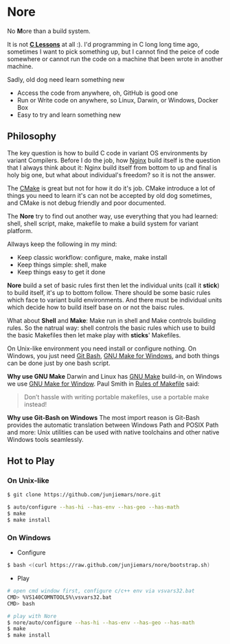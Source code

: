 # Nore
No **M**ore than a build system.

It is not **[C Lessons](https://github.com/junjiemars/c_lessons)** at all :). 
I'd programming in C long long time ago, sometimes I want to pick something up, 
but I cannot find the peice of code somewhere or cannot run the code on 
a machine that been wrote in another machine. 

Sadly, old dog need learn something new
* Access the code from anywhere, oh, GitHub is good one
* Run or Write code on anywhere, so Linux, Darwin, or Windows, Docker Box
* Easy to try and learn something new


## Philosophy 
The key question is how to build C code in variant OS environments by variant Compilers. 
Before I do the job, how [Nginx](https://www.nginx.com/resources/wiki/#)
build itself is the question that I always think about it: Nginx build itself 
from bottom to up and final is holy big one, but what about individual's freedom? 
so it is not the answer. 

The [CMake](https://cmake.org/) is great but not for how it do it's job. 
CMake introduce a lot of things you need to learn it's can not be accepted by old dog sometimes, 
and CMake is not debug friendly and poor documented.

The **Nore** try to find out another way, use everything that you had learned: shell, shell script,
 make, makefile to make a build system for variant platform.

Allways keep the following in my mind:
* Keep classic workflow: configure, make, make install
* Keep things simple: shell, make
* Keep things easy to get it done 

**Nore** build a set of basic rules first then let the individual units (call it **stick**) 
to build itself, it's up to bottom follow. There should be some basic rules 
which face to variant build environments. And there must be individual units which 
decide how to build itself base on or not the baisc rules.

What about **Shell** and **Make**: Make run in shell and Make controls building rules.
So the natrual way: shell controls the basic rules which use to build the basic Makefiles 
then let make play with **sticks**' Makefiles. 

On Unix-like environment you need install or configure nothing. 
On Windows, you just need [Git Bash](https://git-scm.com/downloads), 
[GNU Make for Windows](http://gnuwin32.sourceforge.net/packages/make.htm), 
and both things can be done just by one bash script.

**Why use GNU Make**
Darwin and Linux has [GNU Make](https://www.gnu.org/software/make/) build-in, 
on Windows we use [GNU Make for Window]().
Paul Smith in [Rules of Makefile](#http://make.mad-scientist.net/papers/rules-of-makefiles/)
said:
> Don’t hassle with writing portable makefiles, use a portable make instead!

**Why use Git-Bash on Windows**
The most import reason is Git-Bash provides the automatic translation between Windows Path and 
POSIX Path and more: Unix utilities can be used with native toolchains and other native Windows
tools seamlessly.


## Hot to Play


### On Unix-like
```sh
$ git clone https://github.com/junjiemars/nore.git

$ auto/configure --has-hi --has-env --has-geo --has-math
$ make
$ make install
```

### On Windows
* Configure
```sh
$ bash <(curl https://raw.github.com/junjiemars/nore/bootstrap.sh)
```
* Play
```sh
# open cmd window first, configure c/c++ env via vsvars32.bat
CMD> %VS140COMNTOOLS%\vsvars32.bat
CMD> bash

# play with Nore
$ nore/auto/configure --has-hi --has-env --has-geo --has-math
$ make
$ make install
```
